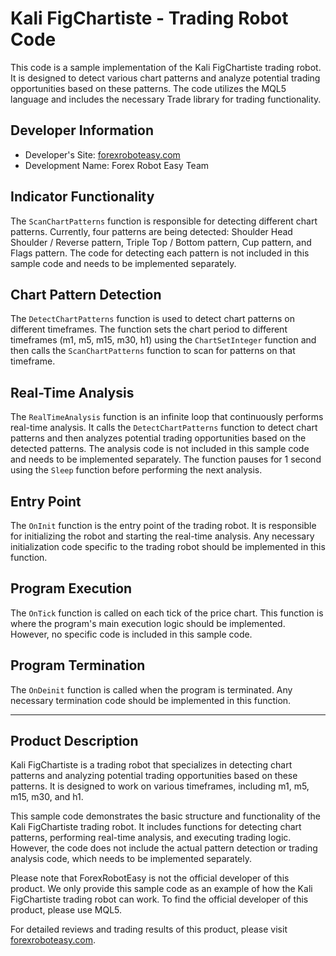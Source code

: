 # Kali FigChartiste - Trading Robot Code

This code is a sample implementation of the Kali FigChartiste trading robot. It is designed to detect various chart patterns and analyze potential trading opportunities based on these patterns. The code utilizes the MQL5 language and includes the necessary Trade library for trading functionality.

## Developer Information

- Developer's Site: [forexroboteasy.com](https://forexroboteasy.com)
- Development Name: Forex Robot Easy Team

## Indicator Functionality

The `ScanChartPatterns` function is responsible for detecting different chart patterns. Currently, four patterns are being detected: Shoulder Head Shoulder / Reverse pattern, Triple Top / Bottom pattern, Cup pattern, and Flags pattern. The code for detecting each pattern is not included in this sample code and needs to be implemented separately.

## Chart Pattern Detection

The `DetectChartPatterns` function is used to detect chart patterns on different timeframes. The function sets the chart period to different timeframes (m1, m5, m15, m30, h1) using the `ChartSetInteger` function and then calls the `ScanChartPatterns` function to scan for patterns on that timeframe.

## Real-Time Analysis

The `RealTimeAnalysis` function is an infinite loop that continuously performs real-time analysis. It calls the `DetectChartPatterns` function to detect chart patterns and then analyzes potential trading opportunities based on the detected patterns. The analysis code is not included in this sample code and needs to be implemented separately. The function pauses for 1 second using the `Sleep` function before performing the next analysis.

## Entry Point

The `OnInit` function is the entry point of the trading robot. It is responsible for initializing the robot and starting the real-time analysis. Any necessary initialization code specific to the trading robot should be implemented in this function.

## Program Execution

The `OnTick` function is called on each tick of the price chart. This function is where the program's main execution logic should be implemented. However, no specific code is included in this sample code.

## Program Termination

The `OnDeinit` function is called when the program is terminated. Any necessary termination code should be implemented in this function.

---

## Product Description

Kali FigChartiste is a trading robot that specializes in detecting chart patterns and analyzing potential trading opportunities based on these patterns. It is designed to work on various timeframes, including m1, m5, m15, m30, and h1.

This sample code demonstrates the basic structure and functionality of the Kali FigChartiste trading robot. It includes functions for detecting chart patterns, performing real-time analysis, and executing trading logic. However, the code does not include the actual pattern detection or trading analysis code, which needs to be implemented separately.

Please note that ForexRobotEasy is not the official developer of this product. We only provide this sample code as an example of how the Kali FigChartiste trading robot can work. To find the official developer of this product, please use MQL5.

For detailed reviews and trading results of this product, please visit [forexroboteasy.com](https://forexroboteasy.com/forex-robot-review/kali-figchartiste-review-free-forex-software-for-chart-patterns/).
